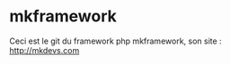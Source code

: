 mkframework
===========

Ceci est le git du framework php mkframework, son site : http://mkdevs.com
